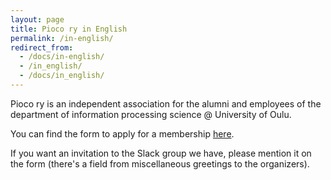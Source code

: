 ```yaml
---
layout: page
title: Pioco ry in English
permalink: /in-english/
redirect_from:
  - /docs/in-english/
  - /in_english/
  - /docs/in_english/
---
```


Pioco ry is an independent association for the alumni and employees of the department of information processing science @ University of Oulu.

You can find the form to apply for a membership [here](https://docs.google.com/forms/d/e/1FAIpQLScycebFXq0PbHvJvBfoN0RsSggpIPqQkKyQ74Hsf6maXoG0mQ/viewform?usp=sf_link).

If you want an invitation to the Slack group we have, please mention it on the form (there's a field from miscellaneous greetings to the organizers).
